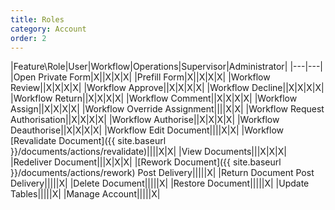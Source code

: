 ```yaml
---
title: Roles
category: Account
order: 2
---
```


|Feature\Role|User|Workflow|Operations|Supervisor|Administrator|
|---|---|
|Open Private Form|X||X|X|X|
|Prefill Form|X||X|X|X|
|Workflow Review||X|X|X|X|
|Workflow Approve||X|X|X|X|
|Workflow Decline||X|X|X|X|
|Workflow Return||X|X|X|X|
|Workflow Comment||X|X|X|X|
|Workflow Assign||X|X|X|X|
|Workflow Override Assignment||||X|X|
|Workflow Request Authorisation||X|X|X|X|
|Workflow Authorise||X|X|X|X|
|Workflow Deauthorise||X|X|X|X|
|Workflow Edit Document||||X|X|
|Workflow [Revalidate Document]({{ site.baseurl }}/documents/actions/revalidate)||||X|X|
|View Documents|||X|X|X|
|Redeliver Document|||X|X|X|
|[Rework Document]({{ site.baseurl }}/documents/actions/rework) Post Delivery|||||X|
|Return Document Post Delivery|||||X|
|Delete Document|||||X|
|Restore Document|||||X|
|Update Tables|||||X|
|Manage Account|||||X|
